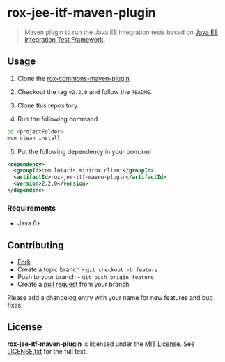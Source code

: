 # rox-jee-itf-maven-plugin

> Maven plugin to run the Java EE integration tests based on [Java EE Integration Test Framework](https://github.com/lotaris/jee-itf).

## Usage

1. Clone the [rox-commons-maven-plugin](https://github.com/lotaris/rox-commons-maven-plugin)

2. Checkout the tag `v2.2.0` and follow the `README`.

3. Clone this repository.

4. Run the following command

```bash
cd <projectFolder>
mvn clean install
```

5. Put the following dependency in your pom.xml

```xml
<dependency>
  <groupId>com.lotaris.minirox.client</groupId>
  <artifactId>rox-jee-itf-maven-plugin</artifactId>
  <version>2.2.0</version>
</dependenc>
```

### Requirements

* Java 6+

## Contributing

* [Fork](https://help.github.com/articles/fork-a-repo)
* Create a topic branch - `git checkout -b feature`
* Push to your branch - `git push origin feature`
* Create a [pull request](http://help.github.com/pull-requests/) from your branch

Please add a changelog entry with your name for new features and bug fixes.

## License

**rox-jee-itf-maven-plugin** is licensed under the [MIT License](http://opensource.org/licenses/MIT).
See [LICENSE.txt](LICENSE.txt) for the full text.
